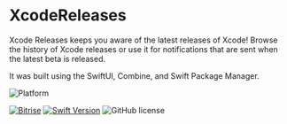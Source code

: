 # XcodeReleases

Xcode Releases keeps you aware of the latest releases of Xcode!  Browse the history of Xcode releases or use it for notifications that are sent when the latest beta is released.

It was built using the SwiftUI, Combine, and Swift Package Manager.

![Platform](https://img.shields.io/badge/platforms-iOS%2013.2%20%7C%20watchOS%206.1-blue.svg)

[![Bitrise](https://app.bitrise.io/app/3625fb0d8fcfb46d.svg?token=Yo2kqbdArzEFlJSVF5CFFw)](https://app.bitrise.io/app/3625fb0d8fcfb46d#/builds)
[![Swift Version](https://img.shields.io/badge/swift-5.1-orange.svg)](https://swift.org)
![GitHub license](https://img.shields.io/badge/license-MIT-lightgrey.svg)


